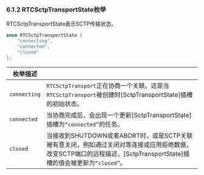 ### 6.1.2 RTCSctpTransportState枚举

RTCSctpTransportState表示SCTP传输状态。

```java
enum RTCSctpTransportState {
    "connecting",
    "connected",
    "closed"
};
```

| 枚举描述     |                                                              |
| ------------ | ------------------------------------------------------------ |
| `connecting` | `RTCSctpTransport`正在协商一个关联。这是当`RTCSctpTransport`被创建时[SctpTransportState]插槽的初始状态。 |
| `connected`  | 当协商完成后，会出现一个更新[SctpTransportState]插槽为`“connected”`的任务。 |
| `closed`     | 当接收到SHUTDOWN或者ABORT时，或是SCTP关联被有意关闭，例如通过关闭对等连接或应用拒绝数据，改变SCTP端口的远程描述，[SctpTransportState]插槽的值会被更新为`“closed”`。 |

